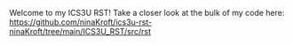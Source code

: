 
Welcome to my ICS3U RST! Take a closer look at the bulk of my code here: https://github.com/ninaKroft/ics3u-rst-ninaKroft/tree/main/ICS3U_RST/src/rst
